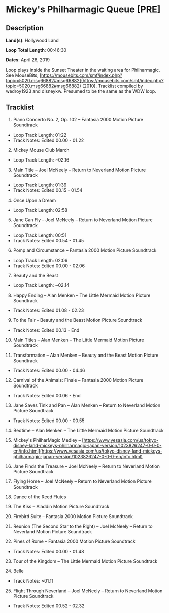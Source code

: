 # Mickey's Philharmagic Queue [PRE]

## Description

**Land(s)**: Hollywood Land

**Loop Total Length**: 00:46:30

**Dates**: April 26, 2019

Loop plays inside the Sunset Theater in the waiting area for Philharmagic. See MouseBits, [https://mousebits.com/smf/index.php?topic=5020.msg66882#msg66882](https://mousebits.com/smf/index.php?topic=5020.msg66882#msg66882) (2010). Tracklist compiled by wedroy1923 and disneykw. Presumed to be the same as the WDW loop.

## Tracklist

1. Piano Concerto No. 2, Op. 102 – Fantasia 2000 Motion Picture Soundtrack
- Loop Track Length: 01:22
- Track Notes: Edited 00.00 - 01.22

2. Mickey Mouse Club March
- Loop Track Length: ~02.16

3. Main Title – Joel McNeely – Return to Neverland Motion Picture Soundtrack
- Loop Track Length: 01:39
- Track Notes: Edited 00.15 - 01.54

4. Once Upon a Dream
- Loop Track Length: 02:58

5. Jane Can Fly – Joel McNeely – Return to Neverland Motion Picture Soundtrack
- Loop Track Length: 00:51
- Track Notes: Edited 00.54 - 01.45

6. Pomp and Circumstance – Fantasia 2000 Motion Picture Soundtrack
- Loop Track Length: 02:06
- Track Notes: Edited 00.00 - 02.06

7. Beauty and the Beast
- Loop Track Length: ~02.14

8. Happy Ending – Alan Menken – The Little Mermaid Motion Picture Soundtrack
- Track Notes: Edited 01.08 - 02.23

9. To the Fair – Beauty and the Beast Motion Picture Soundtrack
- Track Notes: Edited 00.13 - End

10. Main Titles – Alan Menken – The Little Mermaid Motion Picture Soundtrack


11. Transformation – Alan Menken – Beauty and the Beast Motion Picture Soundtrack
- Track Notes: Edited 00.00 - 04.46

12. Carnival of the Animals: Finale – Fantasia 2000 Motion Picture Soundtrack
- Track Notes: Edited 00.06 - End

13. Jane Saves Tink and Pan – Alan Menken – Return to Neverland Motion Picture Soundtrack
- Track Notes: Edited 00.00 - 00.55

14. Bedtime – Alan Menken – The Little Mermaid Motion Picture Soundtrack


15. Mickey's PhilharMagic Medley – [https://www.yesasia.com/us/tokyo-disney-land-mickeys-philharmagic-japan-version/1023826247-0-0-0-en/info.html](https://www.yesasia.com/us/tokyo-disney-land-mickeys-philharmagic-japan-version/1023826247-0-0-0-en/info.html)


16. Jane Finds the Treasure – Joel McNeely – Return to Neverland Motion Picture Soundtrack


17. Flying Home – Joel McNeely – Return to Neverland Motion Picture Soundtrack


18. Dance of the Reed Flutes


19. The Kiss – Aladdin Motion Picture Soundtrack


20. Firebird Suite – Fantasia 2000 Motion Picture Soundtrack


21. Reunion (The Second Star to the Right) – Joel McNeely – Return to Neverland Motion Picture Soundtrack


22. Pines of Rome – Fantasia 2000 Motion Picture Soundtrack
- Track Notes: Edited 00.00 - 01.48

23. Tour of the Kingdom – The Little Mermaid Motion Picture Soundtrack


24. Belle
- Track Notes: ~01.11

25. Flight Through Neverland – Joel McNeely – Return to Neverland Motion Picture Soundtrack
- Track Notes: Edited 00.52 - 02.32
